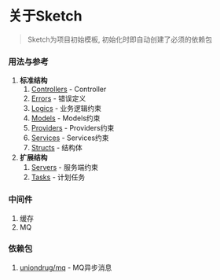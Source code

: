 # 关于Sketch

> Sketch为项目初始模板, 初始化时即自动创建了必须的依赖包



### 用法与参考

1. **标准结构**
    1. [Controllers](./app.controllers.md) - Controller
    1. [Errors](./app.errors.md) - 错误定义
    1. [Logics](./app.logics.md) - 业务逻辑约束
    1. [Models](./app.models.md) - Models约束
    1. [Providers](./app.providers.md) - Providers约束
    1. [Services](./app.services.md) - Services约束
    1. [Structs](https://github.com/uniondrug/structs/blob/2.x/docs/README.md) - 结构体
1. **扩展结构**
    1. [Servers](./app.servers.md) - 服务端约束
    1. [Tasks](./app.tasks.md) - 计划任务


### 中间件

1. 缓存
1. MQ


### 依赖包

1. [uniondrug/mq](./) - MQ异步消息